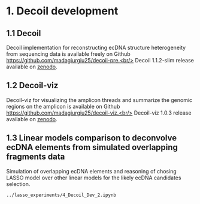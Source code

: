 # 1. Decoil development

## 1.1 Decoil
Decoil implementation for reconstructing ecDNA structure heterogeneity from sequencing data is available freely on Github https://github.com/madagiurgiu25/decoil-pre.<br/>
Decoil 1.1.2-slim release available on [zenodo](https://zenodo.org/uploads/10785693).

## 1.2 Decoil-viz
Decoil-viz for visualizing the amplicon threads and summarize the genomic regions on the amplicon is available on Github https://github.com/madagiurgiu25/decoil-viz.<br/>
Decoil-viz 1.0.3 release available on [zenodo](https://zenodo.org/uploads/10785693).

## 1.3 Linear models comparison to deconvolve ecDNA elements from simulated overlapping fragments data
Simulation of overlapping ecDNA elements and reasoning of chosing LASSO model over other linear models for the likely ecDNA candidates selection.

```
../lasso_experiments/4_Decoil_Dev_2.ipynb
```
